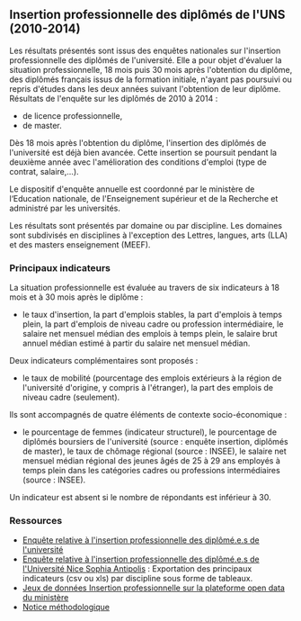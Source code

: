 

## Insertion professionnelle des diplômés de l'UNS (2010-2014) ##

Les résultats présentés sont issus des enquêtes nationales sur l'insertion professionnelle des diplômés de l'université.
Elle a pour objet d'évaluer la situation professionnelle, 18 mois puis 30 mois après l'obtention du diplôme, des diplômés français issus de la formation initiale, n'ayant pas poursuivi ou repris d'études dans les deux années suivant l'obtention de leur diplôme.
Résultats de l'enquête sur les diplômés de 2010 à 2014 :
 * de licence professionnelle,
 * de master.

 
Dès 18 mois après l'obtention du diplôme, l'insertion des diplômés de l'université est déjà bien avancée.
Cette insertion se poursuit pendant la deuxième année avec l'amélioration des conditions d'emploi (type de contrat, salaire,...). 

Le dispositif d'enquête annuelle est coordonné par le ministère de l‘Education nationale, de l'Enseignement supérieur et de la Recherche et administré par les universités.

Les résultats sont présentés par domaine ou par discipline.
Les domaines sont subdivisés en disciplines à l'exception des Lettres, langues, arts (LLA) et des masters enseignement (MEEF).

### Principaux indicateurs ###

La situation professionnelle est évaluée au travers de six indicateurs à 18 mois et à 30 mois après le diplôme :
* le taux d'insertion, la part d'emplois stables, la part d'emplois à temps plein, la part d'emplois de niveau cadre ou profession intermédiaire, le salaire net mensuel médian des emplois à temps plein, le salaire brut annuel médian estimé à partir du salaire net mensuel médian.

Deux indicateurs complémentaires sont proposés :
* le taux de mobilité (pourcentage des emplois extérieurs à la région de l'université d'origine, y compris à l'étranger), la part des emplois de niveau cadre (seulement).

Ils sont accompagnés de quatre éléments de contexte socio-économique :
* le pourcentage de femmes (indicateur structurel), le pourcentage de diplômés boursiers de l'université (source : enquête insertion, diplômés de master), le taux de chômage régional (source : INSEE), le salaire net mensuel médian régional des jeunes âgés de 25 à 29 ans employés à temps plein dans les catégories cadres ou professions intermédiaires (source : INSEE).

Un indicateur est absent si le nombre de répondants est inférieur à 30.

### Ressources ###

* [Enquête relative à l'insertion professionnelle des diplômé.e.s de l'université](https://data.enseignementsup-recherche.gouv.fr/pages/insertion_professionnelle/)
* [Enquête relative à l'insertion professionnelle des diplômé.e.s de l'Université Nice Sophia Antipolis](https://data.enseignementsup-recherche.gouv.fr/pages/insertion_professionnelle_etablissements/?disjunctive.discipline2&refine.diplome=MASTER_LMD&refine.annee=2014&refine.numero_de_l_etablissement=0060931E&sort=code_de_la_discipline) :  Exportation des principaux indicateurs (csv ou xls) par discipline sous forme de tableaux.
* [Jeux de données Insertion professionnelle sur la plateforme open data du ministère](https://data.enseignementsup-recherche.gouv.fr/explore/?sort=modified&q=insertion)
* [Notice méthodologique](https://dataesr.fr/fichiers/methodologie_2017.pdf)
